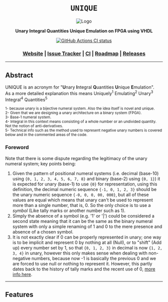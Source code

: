 <div align="center">

  <h1><code>UNIQUE</code></h1>

  <img src="" alt="Logo">

  <p>
    <strong>Unary Integral Quantities Unique Emulation on FPGA using VHDL</strong>
  </p>

  <p>
    <a href="https://github.com/Thraetaona/UNIQUE/actions"><img alt="GitHub Actions CI status" src="https://github.com/Thraetaona/UNIQUE/workflows/UNIQUE/badge.svg"></a>
  </p>

  <h3>
    <a href="https://Thraetaona.github.io/UNIQUE/">Website</a>
    <span> | </span>
    <a href="https://github.com/Thraetaona/UNIQUE/issues">Issue Tracker</a>
    <span> | </span>
    <a href="https://github.com/Thraetaona/UNIQUE/actions">CI</a>
    <span> | </span>
    <a href="https://github.com/Thraetaona/UNIQUE/projects">Roadmap</a>
    <span> | </span>
    <a href="https://github.com/Thraetaona/UNIQUE/releases">Releases</a>
  </h3>
  
</div>

***

## Abstract
UNIQUE is an acronym for "**U**nary **I**ntegral **Q**uantities **U**nique **E**mulation". \
As a more detailed explanation this means Uniquely<sup>1</sup> Emulating<sup>2</sup> Unary<sup>3</sup> Integral<sup>4</sup> Quantities<sup>5</sup>

<sub>
1- because unary is a bijective numeral system.  Also the idea itself is novel and unique. <br>
2- Given that we are designing a unary architecture on a binary system (FPGA). <br>
3- Base-1 numeral system. <br>
4- Integral in this context means consisting of a whole number or an undivided quantity.  Not the notion of anti-derivatives. <br>
5- Technical info such as the method used to represent negative unary numbers is covered below and in the commented areas of the code. <br>
</sub>

### Foreword

Note that there is some dispute regarding the legitimacy of the unary numeral system; key points being:
1. Given the pattern of positional numeral systems (i.e. decimal (base-10) using `{0, 1, 2, 3, 4, 5, 6, 7, 8}` and binary (base-2) using `{0, 1}`) it is expected for unary (base-1) to use `{0}` for representation, using this definition, the decimal numeric sequence `{-1, 0, 1, 2, 3}` should be the unary numeric sequence `{-0, 0, 0, 00, 000}`, but all of these values are equal which means that unary can't be used to represent more than a single number, that is, 0.  So the only choice is to use a *symbol* (Like tally marks or another number such as 1).
2. Simply the absence of a symbol (e.g. '1' or '|') could be considered a second state meaning that it can be the same as the binary numeral system with only a simple renaming of 1 and 0 to the mere presence and absence of a chosen symbol.
3. It is not exactly clear if 0 can be properly represented in unary; one way is to be implicit and represent 0 by nothing at all (Null), or to "shift" (Add up) every number set by 1, so that `{0, 1, 2, 3}` in decimal is now `{1, 2, 3, 4}` in unary, however this only makes sense when dealing with non-negative numbers, because now -1 is basically the previous 0 and we are forced to use null or nothing to represent it.  However, this partly dates back to the history of tally marks and the recent use of 0, [more info here](https://en.wikipedia.org/wiki/0#History).



***

## Features
